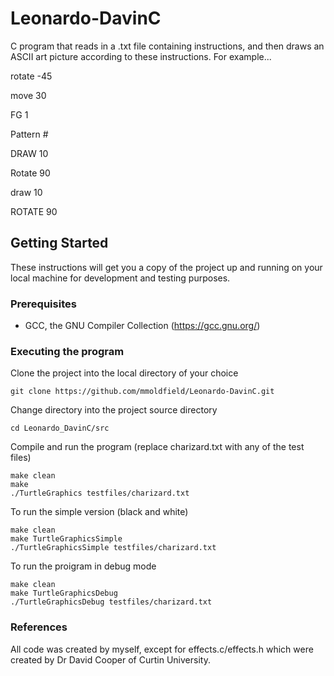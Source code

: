 # Leonardo-DavinC

C program that reads in a .txt file containing instructions, and then draws an ASCII art picture according to these instructions. For example...

rotate -45

move 30

FG 1

Pattern #

DRAW 10

Rotate 90

draw 10

ROTATE 90

## Getting Started

These instructions will get you a copy of the project up and running on your local machine for development and testing purposes.

### Prerequisites

* GCC, the GNU Compiler Collection (https://gcc.gnu.org/)

### Executing the program

Clone the project into the local directory of your choice

```
git clone https://github.com/mmoldfield/Leonardo-DavinC.git
```

Change directory into the project source directory 

```
cd Leonardo_DavinC/src
```

Compile and run the program (replace charizard.txt with any of the test files)
```
make clean
make
./TurtleGraphics testfiles/charizard.txt
```

To run the simple version (black and white)
```
make clean
make TurtleGraphicsSimple
./TurtleGraphicsSimple testfiles/charizard.txt
```

To run the proigram in debug mode
```
make clean
make TurtleGraphicsDebug
./TurtleGraphicsDebug testfiles/charizard.txt
```
### References

All code was created by myself, except for effects.c/effects.h which were created by Dr David Cooper of Curtin University.






